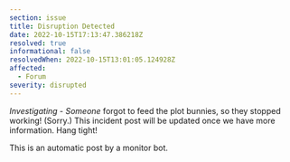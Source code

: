 ```yaml
---
section: issue
title: Disruption Detected
date: 2022-10-15T17:13:47.386218Z
resolved: true
informational: false
resolvedWhen: 2022-10-15T13:01:05.124928Z
affected:
  - Forum
severity: disrupted
---
```

*Investigating* - _Someone_ forgot to feed the plot bunnies, so they stopped working! (Sorry.) This incident post will be updated once we have more information. Hang tight!

This is an automatic post by a monitor bot.
        